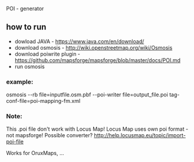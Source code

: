 POI - generator

## how to run
* dowload JAVA - https://www.java.com/en/download/
* download osmosis - http://wiki.openstreetmap.org/wiki/Osmosis
* download poiwrite plugin - https://github.com/mapsforge/mapsforge/blob/master/docs/POI.md
* run osmosis

### example: 

osmosis --rb file=inputfile.osm.pbf --poi-writer file=output_file.poi tag-conf-file=poi-mapping-fm.xml

### Note:

This .poi file don't work with Locus Map! Locus Map uses own poi format -not mapsforge! 
Possible converter? http://help.locusmap.eu/topic/import-poi-file

Works for OruxMaps, ... 